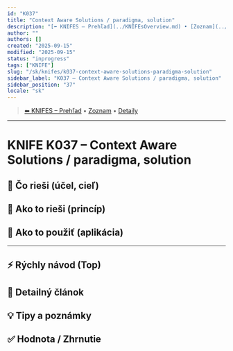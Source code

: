 ```yaml
---
id: "K037"
title: "Context Aware Solutions / paradigma, solution"
description: "[⬅ KNIFES – Prehľad](../KNIFEsOverview.md) • [Zoznam](../KNIFE_Overview_List.md) • [Detaily](../KNIFE_Overview_Details.md)…"
author: ""
authors: []
created: "2025-09-15"
modified: "2025-09-15"
status: "inprogress"
tags: ["KNIFE"]
slug: "/sk/knifes/k037-context-aware-solutions-paradigma-solution"
sidebar_label: "K037 – Context Aware Solutions / paradigma, solution"
sidebar_position: "37"
locale: "sk"
---
```

<!-- body:start -->

<!-- nav:knifes -->
> [⬅ KNIFES – Prehľad](../KNIFEsOverview.md) • [Zoznam](../KNIFE_Overview_List.md) • [Detaily](../KNIFE_Overview_Details.md)
---
# KNIFE K037 – Context Aware Solutions / paradigma, solution

## 🎯 Čo rieši (účel, cieľ)

## 🧩 Ako to rieši (princíp)

## 🧪 Ako to použiť (aplikácia)

---

## ⚡ Rýchly návod (Top)

## 📜 Detailný článok

## 💡 Tipy a poznámky

## ✅ Hodnota / Zhrnutie
